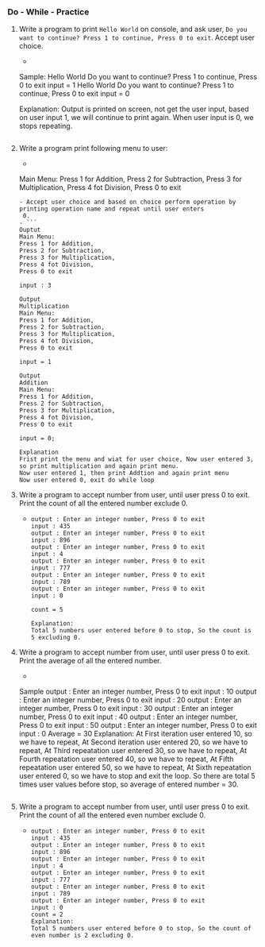 ### Do - While - Practice

1. Write a program to print `Hello World` on console, and ask user,
   `Do you want to continue? Press 1 to continue, Press 0 to exit`. Accept user choice.
    - ```
     Sample:
        Hello World
        Do you want to continue? Press 1 to continue, Press 0 to exit
     input = 1
        Hello World
        Do you want to continue? Press 1 to continue, Press 0 to exit
     input = 0
     
     Explanation:
        Output is printed on screen, not get the user input, based on user input 1, we will continue to print again. When user input is 0, we stops repeating.
     ```
2. Write a program print following menu to user:
    - ```
     Main Menu:
     Press 1 for Addition,
     Press 2 for Subtraction,
     Press 3 for Multiplication,
     Press 4 fot Division,
     Press 0 to exit
     ```
    - Accept user choice and based on choice perform operation by printing operation name and repeat until user enters
      0.
    - ```
     Ouptut
     Main Menu:
     Press 1 for Addition,
     Press 2 for Subtraction,
     Press 3 for Multiplication,
     Press 4 fot Division,
     Press 0 to exit
     
     input : 3
     
     Output
     Multiplication
     Main Menu:
     Press 1 for Addition,
     Press 2 for Subtraction,
     Press 3 for Multiplication,
     Press 4 fot Division,
     Press 0 to exit
     
     input = 1
     
     Output
     Addition
     Main Menu:
     Press 1 for Addition,
     Press 2 for Subtraction,
     Press 3 for Multiplication,
     Press 4 fot Division,
     Press 0 to exit
     
     input = 0;
     
     Explanation
     Frist print the menu and wiat for user choice, Now user entered 3, so print multiplication and again print menu.
     Now user entered 1, then print Addtion and again print menu
     Now user entered 0, exit do while loop
     ```
3. Write a program to accept number from user, until user press 0 to exit. Print the count of all the entered number
   exclude 0.
    - ```Sample
      output : Enter an integer number, Press 0 to exit
      input : 435
      output : Enter an integer number, Press 0 to exit
      input : 896
      output : Enter an integer number, Press 0 to exit
      input : 4
      output : Enter an integer number, Press 0 to exit
      input : 777
      output : Enter an integer number, Press 0 to exit
      input : 789
      output : Enter an integer number, Press 0 to exit
      input : 0

      count = 5

      Explanation:
      Total 5 numbers user entered before 0 to stop, So the count is 5 excluding 0.  
      
      ```
4. Write a program to accept number from user, until user press 0 to exit. Print the average of all the entered number.
    - ```
     Sample
     output : Enter an integer number, Press 0 to exit
     input : 10
     output : Enter an integer number, Press 0 to exit
     input : 20
     output : Enter an integer number, Press 0 to exit
     input : 30
     output : Enter an integer number, Press 0 to exit
     input : 40
     output : Enter an integer number, Press 0 to exit
     input : 50
     output : Enter an integer number, Press 0 to exit
     input : 0
     Average = 30
     Explanation:
     At First iteration user entered 10, so we have to repeat,
     At Second iteration user entered 20, so we have to repeat,
     At Third repeatation user entered 30, so we have to repeat,
     At Fourth repeatation user entered 40, so we have to repeat,
     At Fifth repeatation user entered 50, so we have to repeat,
     At Sixth repeatation user entered 0, so we have to stop and exit the loop.
     So there are total 5 times user values before stop, so average of entered number = 30.
    ```
5. Write a program to accept number from user, until user press 0 to exit. Print the count of all the entered even
   number exclude 0.
    - ```Sample
      output : Enter an integer number, Press 0 to exit
      input : 435
      output : Enter an integer number, Press 0 to exit
      input : 896
      output : Enter an integer number, Press 0 to exit
      input : 4
      output : Enter an integer number, Press 0 to exit
      input : 777
      output : Enter an integer number, Press 0 to exit
      input : 789
      output : Enter an integer number, Press 0 to exit
      input : 0
      count = 2
      Explanation:
      Total 5 numbers user entered before 0 to stop, So the count of even number is 2 excluding 0.
     ```